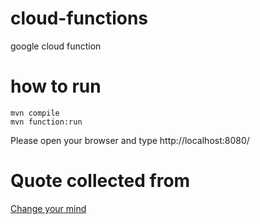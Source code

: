 # cloud-functions
google cloud function

# how to run
```
mvn compile
mvn function:run
```

Please open your browser and type http://localhost:8080/

# Quote collected from
[Change your mind](https://medium.com/change-your-mind/7-quotes-by-buddha-that-if-applied-will-change-the-way-you-think-902f9146f65b)
